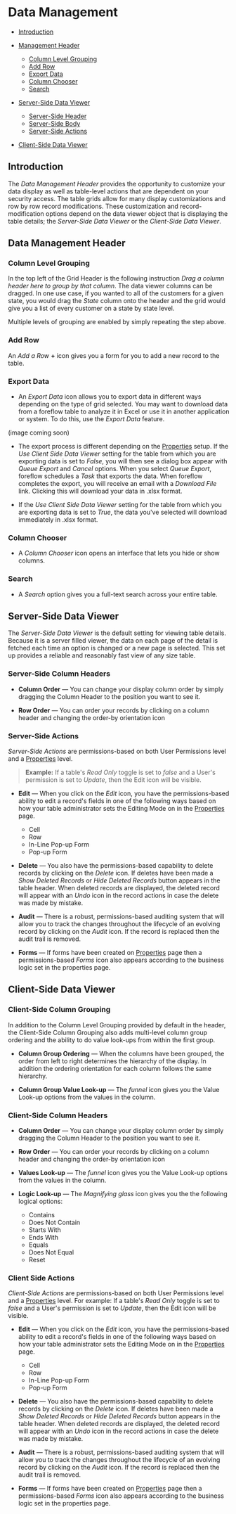 # Data Management

-   [Introduction](#introduction)
-   [Management Header](#management-header)
    -   [Column Level Grouping](#column-level-grouping)
    -   [Add Row](#add-row)
    -   [Export Data](#export-data)
    -   [Column Chooser](#column-chooser)
    -   [Search](#Search)
-   [Server-Side Data Viewer](#server-side-data-viewer)

    -   [Server-Side Header](#server-side-header)
    -   [Server-Side Body](#server-side-body)
    -   [Server-Side Actions](#server-side-actions)

-   [Client-Side Data Viewer](#client-side-data-viewer)

<a name="introduction"></a>

## Introduction

The _Data Management Header_ provides the opportunity to customize your data display as well as table-level actions that are dependent on your security access. The table grids allow for many display customizations and row by row record modifications. These customization and record-modification options depend on the data viewer object that is displaying the table details; the _Server-Side Data Viewer_ or the _Client-Side Data Viewer_.

## Data Management Header

<a name="column-level-grouping"></a>

### Column Level Grouping

In the top left of the Grid Header is the following instruction _Drag a column header here to group by that column_. The data viewer columns can be dragged. In one use case, if you wanted to all of the customers for a given state, you would drag the _State_ column onto the header and the grid would give you a list of every customer on a state by state level.

Multiple levels of grouping are enabled by simply repeating the step above.

<a name="add-row"></a>

### Add Row

An _Add a Row_ **+** icon gives you a form for you to add a new record to the table.

<a name="export-data"></a>

### Export Data

-   An _Export Data_ icon allows you to export data in different ways depending on the type of grid selected. You may want to download data from a foreflow table to analyze it in Excel or use it in another application or system. To do this, use the _Export Data_ feature.

(image coming soon)

-   The export process is different depending on the [Properties](/{{version}}/tables-properties.md) setup. If the _Use Client Side Data Viewer_ setting for the table from which you are exporting data is set to _False_, you will then see a dialog box appear with _Queue Export_ and _Cancel_ options. When you select _Queue Export_, foreflow schedules a _Task_ that exports the data. When foreflow completes the export, you will receive an email with a _Download File_ link. Clicking this will download your data in .xlsx format.

-   If the _Use Client Side Data Viewer_ setting for the table from which you are exporting data is set to _True_, the data you've selected will download immediately in .xlsx format.

<a name="column-chooser"></a>

### Column Chooser

-   A _Column Chooser_ icon opens an interface that lets you hide or show columns.

<a name="search"></a>

### Search

-   A _Search_ option gives you a full-text search across your entire table.

<a name="server-side-data-viewer"></a>

## Server-Side Data Viewer

The _Server-Side Data Viewer_ is the default setting for viewing table details. Because it is a server filled viewer, the data on each page of the detail is fetched each time an option is changed or a new page is selected. This set up provides a reliable and reasonably fast view of any size table.

<a name="server-side-column-headers"></a>

### Server-Side Column Headers

-   **Column Order** &mdash; You can change your display column order by simply dragging the Column Header to the position you want to see it.

-   **Row Order** &mdash; You can order your records by clicking on a column header and changing the order-by orientation icon

<a name="server-side-actions"></a>

### Server-Side Actions

_Server-Side Actions_ are permissions-based on both User Permissions level and a [Properties](/{{version}}/ables-properties) level.

> **Example:** If a table's _Read Only_ toggle is set to _false_ and a User's permission is set to _Update_, then the Edit icon will be visible.

-   **Edit** &mdash; When you click on the _Edit_ icon, you have the permissions-based ability to edit a record's fields in one of the following ways based on how your table administrator sets the Editing Mode on in the [Properties](/{{version}}/tables-properties#editing-mode) page.

    -   Cell
    -   Row
    -   In-Line Pop-up Form
    -   Pop-up Form

-   **Delete** &mdash; You also have the permissions-based capability to delete records by clicking on the _Delete_ icon. If deletes have been made a _Show Deleted Records_ or _Hide Deleted Records_ button appears in the table header. When deleted records are displayed, the deleted record will appear with an _Undo_ icon in the record actions in case the delete was made by mistake.

-   **Audit** &mdash; There is a robust, permissions-based auditing system that will allow you to track the changes throughout the lifecycle of an evolving record by clicking on the _Audit_ icon. If the record is replaced then the audit trail is removed.

-   **Forms** &mdash; If forms have been created on [Properties](/{{version}}/tables-properties#forms-section) page then a permissions-based _Forms_ icon also appears according to the business logic set in the properties page.

<a name="client-side-data-viewer"></a>

## Client-Side Data Viewer

<a name="client-side-column-grouping"></a>

### Client-Side Column Grouping

In addition to the Column Level Grouping provided by default in the header, the Client-Side Column Grouping also adds multi-level column group ordering and the ability to do value look-ups from within the first group.

-   **Column Group Ordering** &mdash; When the columns have been grouped, the order from left to right determines the hierarchy of the display.  In addition the ordering orientation for each column follows the same hierarchy.

-   **Column Group Value Look-up** &mdash; The _funnel_ icon gives you the Value Look-up options from the values in the column.

<a name="client-side-column-headers"></a>

### Client-Side Column Headers

-   **Column Order** &mdash; You can change your display column order by simply dragging the Column Header to the position you want to see it.

-   **Row Order** &mdash; You can order your records by clicking on a column header and changing the order-by orientation icon

-   **Values Look-up** &mdash; The _funnel_ icon gives you the Value Look-up options from the values in the column.

-   **Logic Look-up** &mdash; The _Magnifying glass_ icon gives you the the following logical options:
    -   Contains
    -   Does Not Contain
    -   Starts With
    -   Ends With
    -   Equals
    -   Does Not Equal
    -   Reset

<a name="client-side-actions"></a>

### Client Side Actions

_Client-Side Actions_ are permissions-based on both User Permissions level and a [Properties](/{{version}}/tables-properties) level. For example: If a table's _Read Only_ toggle is set to _false_ and a User's permission is set to _Update_, then the Edit icon will be visible.

-   **Edit** &mdash; When you click on the _Edit_ icon, you have the permissions-based ability to edit a record's fields in one of the following ways based on how your table administrator sets the Editing Mode on in the [Properties](/{{version}}/tables-properties#editing-mode) page.

    -   Cell
    -   Row
    -   In-Line Pop-up Form
    -   Pop-up Form

-   **Delete** &mdash; You also have the permissions-based capability to delete records by clicking on the _Delete_ icon. If deletes have been made a _Show Deleted Records_ or _Hide Deleted Records_ button appears in the table header. When deleted records are displayed, the deleted record will appear with an _Undo_ icon in the record actions in case the delete was made by mistake.

-   **Audit** &mdash; There is a robust, permissions-based auditing system that will allow you to track the changes throughout the lifecycle of an evolving record by clicking on the _Audit_ icon. If the record is replaced then the audit trail is removed.

-   **Forms** &mdash; If forms have been created on [Properties](/{{version}}/tables-properties#forms-section) page then a permissions-based _Forms_ icon also appears according to the business logic set in the properties page.
